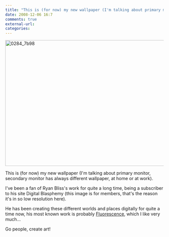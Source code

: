 ```yaml
---
title: "This is (for now) my new wallpaper (I'm talking about primary monitor, secondary monitor has always different wallpaper, at home or at work)."
date: 2008-12-06 16:7
comments: true
external-url:
categories:
---
```

[<img src="http://c.asset.soup.io/asset/0185/0284_7b98.jpeg" width="640" height="400" alt="0284_7b98" />][1]

This is (for now) my new wallpaper (I'm talking about primary monitor, secondary monitor has always different wallpaper, at home or at work).  
  
I've been a fan of Ryan Bliss's work for quite a long time, being a subscriber to his site Digital Blasphemy (this image is for members, that's the reason it's in so low resolution here).  
  
He has been creating these different worlds and places digitally for quite a time now, his most known work is probably [Fluorescence][2], which I like very much...  
  
Go people, create art!

  [1]: http://www.digitalblasphemy.com/preview.shtml?i=worldsedgewinter1&t=At%20Worlds%20Edge
  [2]: http://www.digitalblasphemy.com/fshow.shtml?i=fluorescence6&w=1152&h=864&y=2000&n=Fluorescence%20%5B6%5D&b=score&z=228358585275238832&m=144875699586354698
